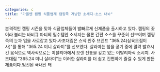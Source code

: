 ```yaml
---
categories: c
title: "가을엔 캠핑 식품업계 캠핑족 겨냥한 소세지·소스 내놔"
---
```

본격적인 캠핑 시즌을 맞아 식품업체들이 발빠르게 신제품을 출시하고 있다. 캠핑의 꽃이라 불리는 바비큐 파티의 필수템인 소세지는 물론 간편 소스를 꾸준히 선보이며 캠핑족의 눈과 입을 사로잡고 있다.사조대림은 스낵·안주 브랜드 "365.24(삼육오점이사)"를 통해 "365.24 미니 살라미"를 선보였다. 살라미는 햄을 공기 중에 말려 발효시킨 음식으로 역사적으로는 이탈리아에서 오랜 전통을 갖고 있는 이탈리아식 소시지. 사조대림 "365.24 미니 살라미"는 이러한 살라미를 더 쉽고 간편하게 즐길 수 있게 만든 제품이다.엄선된 국내산 돼